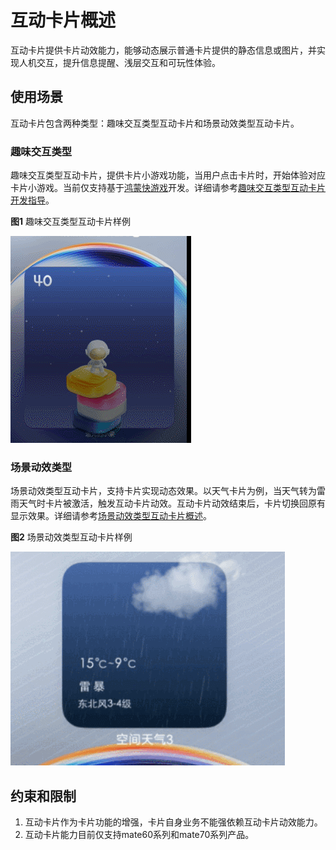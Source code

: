 # 互动卡片概述

互动卡片提供卡片动效能力，能够动态展示普通卡片提供的静态信息或图片，并实现人机交互，提升信息提醒、浅层交互和可玩性体验。

## 使用场景

互动卡片包含两种类型：趣味交互类型互动卡片和场景动效类型互动卡片。

### 趣味交互类型

趣味交互类型互动卡片，提供卡片小游戏功能，当用户点击卡片时，开始体验对应卡片小游戏。当前仅支持基于[鸿蒙快游戏](https://developer.huawei.com/consumer/cn/doc/quickApp-Guides/quickgame-interact-card-0000002045917828)开发。详细请参考[趣味交互类型互动卡片开发指导](arkts-ui-liveform-funinteraction-development.md)。

**图1** 趣味交互类型互动卡片样例

![live-form-game-demo.gif](figures/live-form-game-demo.gif)

### 场景动效类型

场景动效类型互动卡片，支持卡片实现动态效果。以天气卡片为例，当天气转为雷雨天气时卡片被激活，触发互动卡片动效。互动卡片动效结束后，卡片切换回原有显示效果。详细请参考[场景动效类型互动卡片概述](arkts-ui-liveform-sceneanimation-overview.md)。

**图2** 场景动效类型互动卡片样例

![live-form-weather-demo.gif](figures/live-form-weather-demo.gif)

## 约束和限制
1. 互动卡片作为卡片功能的增强，卡片自身业务不能强依赖互动卡片动效能力。<!--RP1-->
2. 互动卡片能力目前仅支持mate60系列和mate70系列产品。<!--RP1End-->